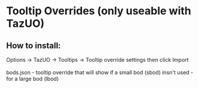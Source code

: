 <h1>Tooltip Overrides (only useable with TazUO)</h1>

<h2>How to install:</h2> 
<p></p>Options -> TazUO -> Tooltips -> Tooltip override settings
then click Import<br>
<br>
bods.json - tooltip override that will show if a small bod (sbod) insn't used 
          - for a large bod (lbod)
